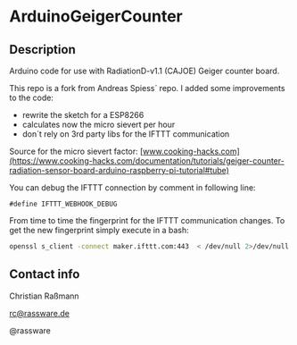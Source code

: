 # ArduinoGeigerCounter

## Description

Arduino code for use with RadiationD-v1.1 (CAJOE) Geiger counter board.

This repo is a fork from Andreas Spiess´ repo. I added some improvements to the code:

* rewrite the sketch for a ESP8266
* calculates now the micro sievert per hour
* don´t rely on 3rd party libs for the IFTTT communication

Source for the micro sievert factor:
[www.cooking-hacks.com](https://www.cooking-hacks.com/documentation/tutorials/geiger-counter-radiation-sensor-board-arduino-raspberry-pi-tutorial#tube)

You can debug the IFTTT connection by comment in following line:
```
#define IFTTT_WEBHOOK_DEBUG
```

From time to time the fingerprint for the IFTTT communication changes. To get the new fingerprint simply
execute in a bash:
```bash
openssl s_client -connect maker.ifttt.com:443  < /dev/null 2>/dev/null | openssl x509 -fingerprint -noout | cut -d'=' -f2
```

## Contact info

Christian Raßmann

rc@rassware.de

@rassware
